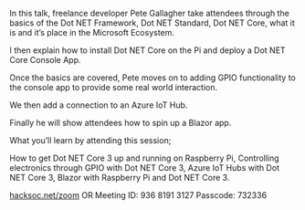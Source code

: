 In this talk, freelance developer Pete Gallagher take attendees through the basics of the Dot NET Framework, Dot NET Standard, Dot NET Core, what it is and it’s place in the Microsoft Ecosystem.
 
I then explain how to install Dot NET Core on the Pi and deploy a Dot NET Core Console App.
 
Once the basics are covered, Pete moves on to adding GPIO functionality to the console app to provide some real world interaction.
 
We then add a connection to an Azure IoT Hub.
 
Finally he will show attendees how to spin up a Blazor app.
 
What you’ll learn by attending this session;
 
How to get Dot NET Core 3 up and running on Raspberry Pi, Controlling electronics through GPIO with Dot NET Core 3, Azure IoT Hubs with Dot NET Core 3, Blazor with Raspberry Pi and Dot NET Core 3.


[hacksoc.net/zoom](https://hacksoc.net/zoom)
OR
Meeting ID: 936 8191 3127
Passcode: 732336
